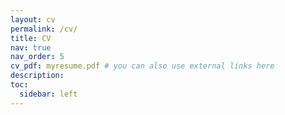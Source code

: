```yaml
---
layout: cv
permalink: /cv/
title: CV
nav: true
nav_order: 5
cv_pdf: myresume.pdf # you can also use external links here
description: 
toc:
  sidebar: left
---
```

